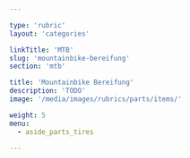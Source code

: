 ```yaml
---

type: 'rubric'
layout: 'categories'

linkTitle: 'MTB'
slug: 'mountainbike-bereifung'
section: 'mtb'

title: 'Mountainbike Bereifung'
description: 'TODO'
image: '/media/images/rubrics/parts/items/'

weight: 5
menu:
  - aside_parts_tires  

---
```

